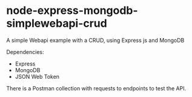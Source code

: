 # node-express-mongodb-simplewebapi-crud
A simple Webapi example with a CRUD, using Express js and MongoDB  

Dependencies:
- Express
- MongoDB
- JSON Web Token

There is a Postman collection with requests to endpoints to test the API.
